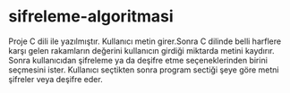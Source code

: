 # sifreleme-algoritmasi
Proje C dili ile yazılmıştır.
Kullanıcı metin girer.Sonra C dilinde belli harflere karşı gelen rakamların değerini kullanıcın girdiği miktarda metini kaydırır.
Sonra kullanıcıdan şifreleme ya da deşifre etme seçeneklerinden birini seçmesini ister.
Kullanıcı seçtikten sonra program sectiği şeye göre metni şifreler veya deşifre eder.

